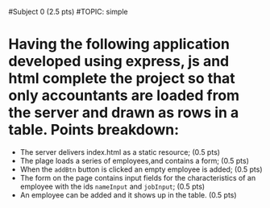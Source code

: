#Subject 0 (2.5 pts)
#TOPIC: simple

# Having the following application developed using express, js and html complete the project so that only accountants are loaded from the server and drawn as rows in a table. Points breakdown:
- The server delivers index.html as a static resource; (0.5 pts)
- The plage loads a series of employees,and contains a form; (0.5 pts)
- When the `addBtn` button is clicked an empty employee is added; (0.5 pts)
- The form on the page contains input fields for the characteristics of an employee with the ids `nameInput` and `jobInput`; (0.5 pts)
- An employee can be added and it shows up in the table. (0.5 pts)
